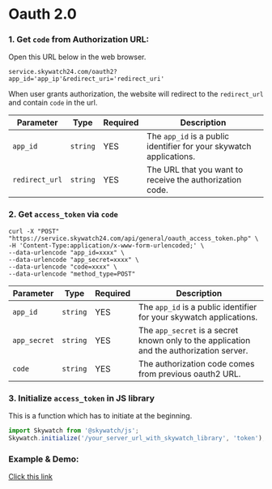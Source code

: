 # Oauth 2.0

### 1. Get `code` from Authorization URL:

Open this URL below in the web browser.

```
service.skywatch24.com/oauth2?app_id='app_ip'&redirect_uri='redirect_uri'
```

When user grants authorization, the website will redirect to the `redirect_url` and contain `code` in the url.

| Parameter      | Type     | Required | Description                                                         |
| -------------- | -------- | -------- | ------------------------------------------------------------------- |
| `app_id`       | `string` | YES      | The `app_id` is a public identifier for your skywatch applications. |
| `redirect_url` | `string` | YES      | The URL that you want to receive the authorization code.            |

### 2. Get `access_token` via `code`

```
curl -X "POST" "https://service.skywatch24.com/api/general/oauth_access_token.php" \
-H 'Content-Type:application/x-www-form-urlencoded;' \
--data-urlencode "app_id=xxxx" \
--data-urlencode "app_secret=xxxx" \
--data-urlencode "code=xxxx" \
--data-urlencode "method_type=POST"
```

| Parameter    | Type     | Required | Description                                                                              |
| ------------ | -------- | -------- | ---------------------------------------------------------------------------------------- |
| `app_id`     | `string` | YES      | The `app_id` is a public identifier for your skywatch applications.                      |
| `app_secret` | `string` | YES      | The `app_secret` is a secret known only to the application and the authorization server. |
| `code`       | `string` | YES      | The authorization code comes from previous oauth2 URL.                                   |

### 3. Initialize `access_token` in JS library

This is a function which has to initiate at the beginning.

```javascript
import Skywatch from '@skywatch/js';
Skywatch.initialize('/your_server_url_with_skywatch_library', 'token');
```

### Example & Demo:

[Click this link](https://skywatch24.github.io/JS-Library/)

